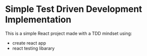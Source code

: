 # Simple Test Driven Development Implementation

This is a simple React project made with a TDD mindset using: 
- create react app
- react testing libarary
